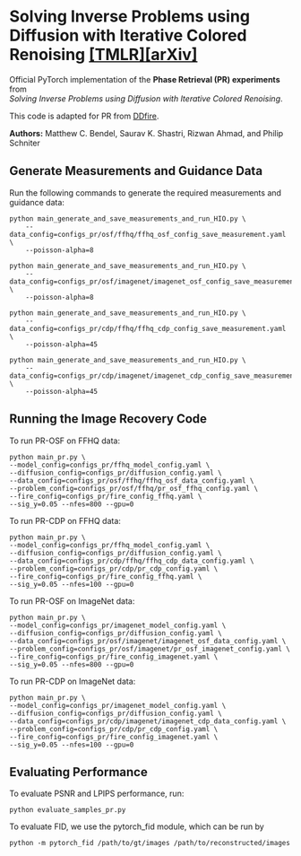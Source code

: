 # Solving Inverse Problems using Diffusion with Iterative Colored Renoising [[TMLR]](https://openreview.net/pdf?id=RZv8FcQDPW)[[arXiv]](https://arxiv.org/pdf/2501.17468)

Official PyTorch implementation of the **Phase Retrieval (PR) experiments** from  
*Solving Inverse Problems using Diffusion with Iterative Colored Renoising*.  

This code is adapted for PR from [DDfire](https://github.com/matt-bendel/DDfire).

**Authors:** Matthew C. Bendel, Saurav K. Shastri, Rizwan Ahmad, and Philip Schniter

## Generate Measurements and Guidance Data

Run the following commands to generate the required measurements and guidance data:

```
python main_generate_and_save_measurements_and_run_HIO.py \
    --data_config=configs_pr/osf/ffhq/ffhq_osf_config_save_measurement.yaml \
    --poisson-alpha=8

python main_generate_and_save_measurements_and_run_HIO.py \
    --data_config=configs_pr/osf/imagenet/imagenet_osf_config_save_measurement.yaml \
    --poisson-alpha=8

python main_generate_and_save_measurements_and_run_HIO.py \
    --data_config=configs_pr/cdp/ffhq/ffhq_cdp_config_save_measurement.yaml \
    --poisson-alpha=45

python main_generate_and_save_measurements_and_run_HIO.py \
    --data_config=configs_pr/cdp/imagenet/imagenet_cdp_config_save_measurement.yaml \
    --poisson-alpha=45
```

## Running the Image Recovery Code

To run PR-OSF on FFHQ data:
```
python main_pr.py \
--model_config=configs_pr/ffhq_model_config.yaml \
--diffusion_config=configs_pr/diffusion_config.yaml \
--data_config=configs_pr/osf/ffhq/ffhq_osf_data_config.yaml \
--problem_config=configs_pr/osf/ffhq/pr_osf_ffhq_config.yaml \
--fire_config=configs_pr/fire_config_ffhq.yaml \
--sig_y=0.05 --nfes=800 --gpu=0
```

To run PR-CDP on FFHQ data:
```
python main_pr.py \
--model_config=configs_pr/ffhq_model_config.yaml \
--diffusion_config=configs_pr/diffusion_config.yaml \
--data_config=configs_pr/cdp/ffhq/ffhq_cdp_data_config.yaml \
--problem_config=configs_pr/cdp/pr_cdp_config.yaml \
--fire_config=configs_pr/fire_config_ffhq.yaml \
--sig_y=0.05 --nfes=100 --gpu=0
```

To run PR-OSF on ImageNet data:
```
python main_pr.py \
--model_config=configs_pr/imagenet_model_config.yaml \
--diffusion_config=configs_pr/diffusion_config.yaml \
--data_config=configs_pr/osf/imagenet/imagenet_osf_data_config.yaml \
--problem_config=configs_pr/osf/imagenet/pr_osf_imagenet_config.yaml \
--fire_config=configs_pr/fire_config_imagenet.yaml \
--sig_y=0.05 --nfes=800 --gpu=0
```

To run PR-CDP on ImageNet data:
```
python main_pr.py \
--model_config=configs_pr/imagenet_model_config.yaml \
--diffusion_config=configs_pr/diffusion_config.yaml \
--data_config=configs_pr/cdp/imagenet/imagenet_cdp_data_config.yaml \
--problem_config=configs_pr/cdp/pr_cdp_config.yaml \
--fire_config=configs_pr/fire_config_imagenet.yaml \
--sig_y=0.05 --nfes=100 --gpu=0
```

## Evaluating Performance
To evaluate PSNR and LPIPS performance, run:
```
python evaluate_samples_pr.py
```

To evaluate FID, we use the pytorch_fid module, which can be run by
```
python -m pytorch_fid /path/to/gt/images /path/to/reconstructed/images
```
